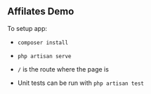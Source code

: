 ## Affilates Demo

To setup app:
- `composer install`
- `php artisan serve`
- `/` is the route where the page is

- Unit tests can be run with `php artisan test`

